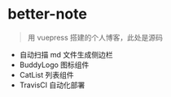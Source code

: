 
# better-note

> 用 vuepress 搭建的个人博客，此处是源码

- 自动扫描 md 文件生成侧边栏
- BuddyLogo 图标组件
- CatList 列表组件
- TravisCI 自动化部署
